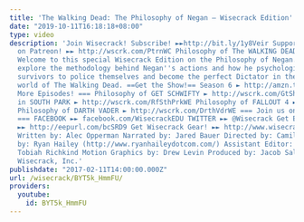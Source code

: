 ```yaml
---
title: 'The Walking Dead: The Philosophy of Negan – Wisecrack Edition'
date: "2019-10-11T16:18:18+08:00"
type: video
description: 'Join Wisecrack! Subscribe! ►►http://bit.ly/1y8Veir Support Wisecrack
  on Patreon! ►► http://wscrk.com/PtrnWC Philosophy of The WALKING DEAD ►► http://wscrk.com/WlkDdWE
  Welcome to this special Wisecrack Edition on the Philosophy of Negan. Join as we
  explore the methodology behind Negan''s actions and how he psychologically breaks
  survivors to police themselves and become the perfect Dictator in the post-apocalyptic
  world of The Walking Dead. ==Get the Show!== Season 6 ► http://amzn.to/2lzMa7o ===
  More Episodes! === Philosophy of GET SCHWIFTY ► http://wscrk.com/GtShwftyWE References
  in SOUTH PARK ► http://wscrk.com/RfSthPrkWE Philosophy of FALLOUT 4 ► http://wscrk.com/Fllt4WE
  Philosophy of DARTH VADER ► http://wscrk.com/DrthVdrWE === Join us on Social Media!
  === FACEBOOK ►► facebook.com/WisecrackEDU TWITTER ►► @Wisecrack Get Email Alerts
  ►► http://eepurl.com/bcSRD9 Get Wisecrack Gear! ►► http://www.wisecrack.co/store
  Written by: Alec Opperman Narrated by: Jared Bauer Directed by: Camille Lecoq Edited
  by: Ryan Hailey (http://www.ryanhaileydotcom.com/) Assistant Editor: Andrew Nishimura,
  Tobiah Richkind Motion Graphics by: Drew Levin Produced by: Jacob Salamon © 2017
  Wisecrack, Inc.'
publishdate: "2017-02-11T14:00:00.000Z"
url: /wisecrack/BYT5k_HmmFU/
providers:
  youtube:
    id: BYT5k_HmmFU
---
```

